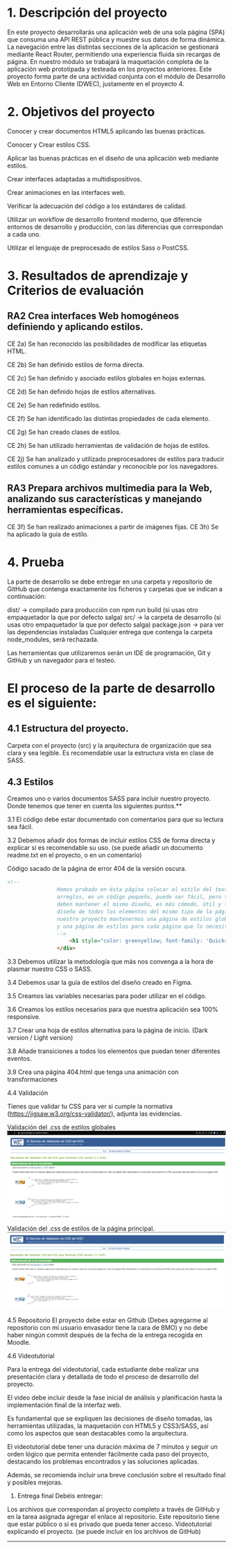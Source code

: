 # 1. Descripción del proyecto

En este proyecto desarrollarás una aplicación web de una sola página (SPA) que consuma una API REST pública y muestre sus datos de forma dinámica. La navegación entre las distintas secciones de la aplicación se gestionará mediante React Router, permitiendo una experiencia fluida sin recargas de página. En nuestro módulo se trabajará la maquetación completa de la aplicación web prototipada y testeada en los proyectos anteriores. Este proyecto forma parte de una actividad conjunta con el módulo de Desarrollo Web en Entorno Cliente (DWEC), justamente en el proyecto 4.

# 2. Objetivos del proyecto
Conocer y crear documentos HTML5 aplicando las buenas prácticas.

Conocer y Crear estilos CSS.

Aplicar las buenas prácticas en el diseño de una aplicación web mediante estilos.

Crear interfaces adaptadas a multidispositivos.

Crear animaciones en las interfaces web.

Verificar la adecuación del código a los estándares de calidad.

Utilizar un workflow de desarrollo frontend moderno, que diferencie entornos de 
desarrollo y producción, con las diferencias que correspondan a cada uno.

Utilizar el lenguaje de preprocesado de estilos Sass o PostCSS.

# 3. Resultados de aprendizaje y Criterios de evaluación

## RA2 Crea interfaces Web homogéneos definiendo y aplicando estilos.

CE 2a) Se han reconocido las posibilidades de modificar las etiquetas HTML.

CE 2b) Se han definido estilos de forma directa.

CE 2c) Se han definido y asociado estilos globales en hojas externas.

CE 2d) Se han definido hojas de estilos alternativas.

CE 2e) Se han redefinido estilos.

CE 2f) Se han identificado las distintas propiedades de cada elemento.

CE 2g) Se han creado clases de estilos.

CE 2h) Se han utilizado herramientas de validación de hojas de estilos.

CE 2j) Se han analizado y utilizado preprocesadores de estilos para traducir 
estilos comunes a un código estándar y reconocible por los navegadores.


## RA3 Prepara archivos multimedia para la Web, analizando sus características y manejando herramientas específicas.

CE 3f) Se han realizado animaciones a partir de imágenes fijas.
CE 3h) Se ha aplicado la guía de estilo.

# 4. Prueba
La parte de desarrollo se debe entregar en una carpeta y repositorio de GitHub que contenga exactamente los ficheros y carpetas que se indican a continuación:

dist/ -> compilado para producción con npm run build (si usas otro empaquetador la que por defecto salga)
src/ -> la carpeta de desarrollo (si usas otro empaquetador la que por defecto salga)
package.json -> para ver las dependencias instaladas
Cualquier entrega que contenga la carpeta node_modules, será rechazada.

Las herramientas que utilizaremos serán un IDE de programación, Git y GitHub y un navegador para el testeo.

# El proceso de la parte de desarrollo es el siguiente:

## 4.1 Estructura del proyecto.
Carpeta con el proyecto (src) y la arquitectura de organización que sea clara y sea legible. Es recomendable usar la estructura vista en clase de SASS.

## 4.3 Estilos
Creamos uno o varios documentos SASS para incluir nuestro proyecto. Donde tenemos que tener en cuenta los siguientes puntos.**

3.1 El código debe estar documentado con comentarios para que su lectura sea fácil.

3.2 Debemos añadir dos formas de incluir estilos CSS de forma directa y explicar si es recomendable su uso. (se puede añadir un documento readme.txt en el proyecto, o en un comentario)

Código sacado de la página de error 404 de la versión oscura.

```html
<!-- 
                Hemos probado en ésta página colocar el estilo del texto h1 en la propia etiqueta, aunque para pequeños
                arreglos, en un código pequeño, puede ser fácil, pero teniendo en cuenta que los elementos que se repiten y 
                deben mantener el mismo diseño, es más cómodo, útil y fácil si lo agrupamos archivo concreto que maneje el
                diseño de todos los elementos del mismo tipo de la página. Incluso del resto del proyecto. Por ejemplo, en 
                nuestro proyecto mantenermos una página de estilos globales, que se repetirán a lo largo de distintas páginas,
                y una página de estilos para cada página que lo necesite, para los elementos concretos de esas páginas.
                -->
                    <h1 style="color: greenyellow; font-family: 'Quicksand_Light, Arial';">ERROR 404</h1>
                </div>
```

3.3 Debemos utilizar la metodología que más nos convenga a la hora de plasmar nuestro CSS o SASS.

3.4 Debemos usar la guía de estilos del diseño creado en Figma.

3.5 Creamos las variables necesarias para poder utilizar en el código.

3.6 Creamos los estilos necesarios para que nuestra aplicación sea 100% responsive.

3.7 Crear una hoja de estilos alternativa para la página de inicio. (Dark version / Light version)

3.8 Añade transiciones a todos los elementos que puedan tener diferentes eventos.

3.9 Crea una página 404.html que tenga una animación con transformaciones

4.4 Validación

Tienes que validar tu CSS para ver si cumple la normativa (https://jigsaw.w3.org/css-validator/), adjunta las evidencias.

Validación del .css de estilos globales
![validacion_de_css](./validaciones_css/validacion_base_css.png)

Validación del .css de estilos de la página principal.
![validacion_de_css](./validaciones_css/validacion_principal_css.png)

4.5 Repositorio
El proyecto debe estar en Github (Debes agregarme al repositorio con mi usuario envasador tiene la cara de BMO) y no debe haber ningún commit después de la fecha de la entrega recogida en Moodle.

4.6 Videotutorial

Para la entrega del videotutorial, cada estudiante debe realizar una presentación clara y detallada de todo el proceso de desarrollo del proyecto. 

El video debe incluir desde la fase inicial de análisis y planificación hasta la implementación final de la interfaz web. 

Es fundamental que se expliquen las decisiones de diseño tomadas, las herramientas utilizadas, la maquetación con HTML5 y CSS3/SASS, así como los aspectos que sean destacables como la arquitectura.

El videotutorial debe tener una duración máxima de 7 minutos y seguir un orden lógico que permita entender fácilmente cada paso del proyecto, destacando los problemas encontrados y las soluciones aplicadas. 

Además, se recomienda incluir una breve conclusión sobre el resultado final y posibles mejoras.

1. Entrega final
Debéis entregar:

Los archivos que correspondan al proyecto completo a través de GitHub y en la tarea asignada agregar el enlace al repositorio. Este repositorio tiene que estar público o si es privado que pueda tener acceso.
Videotutorial explicando el proyecto. (se puede incluir en los archivos de GitHub)

---